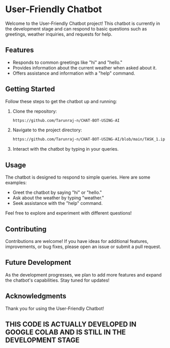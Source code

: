 # User-Friendly Chatbot

Welcome to the User-Friendly Chatbot project! This chatbot is currently in the development stage and can respond to basic questions such as greetings, weather inquiries, and requests for help.

## Features

- Responds to common greetings like "hi" and "hello."
- Provides information about the current weather when asked about it.
- Offers assistance and information with a "help" command.

## Getting Started

Follow these steps to get the chatbot up and running:

1. Clone the repository:

    ```bash
   https://github.com/Tarunraj-n/CHAT-BOT-USING-AI
    ```

2. Navigate to the project directory:

    ```bash
    https://github.com/Tarunraj-n/CHAT-BOT-USING-AI/blob/main/TASK_1.ipynb
    ```



3. Interact with the chatbot by typing in your queries.

## Usage

The chatbot is designed to respond to simple queries. Here are some examples:

- Greet the chatbot by saying "hi" or "hello."
- Ask about the weather by typing "weather."
- Seek assistance with the "help" command.

Feel free to explore and experiment with different questions!

## Contributing

Contributions are welcome! If you have ideas for additional features, improvements, or bug fixes, please open an issue or submit a pull request.

## Future Development

As the development progresses, we plan to add more features and expand the chatbot's capabilities. Stay tuned for updates!


## Acknowledgments

Thank you for using the User-Friendly Chatbot!

## THIS CODE IS ACTUALLY DEVELOPED IN GOOGLE COLAB AND IS STILL IN THE DEVELOPMENT STAGE
